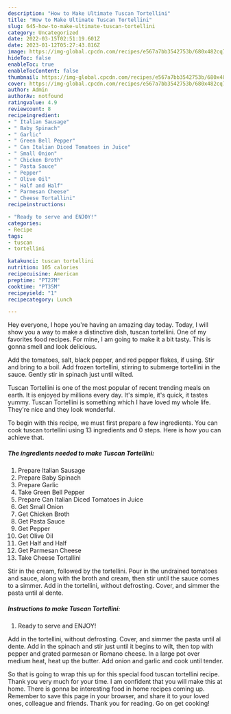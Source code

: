 ```yaml
---
description: "How to Make Ultimate Tuscan Tortellini"
title: "How to Make Ultimate Tuscan Tortellini"
slug: 645-how-to-make-ultimate-tuscan-tortellini
category: Uncategorized
date: 2022-03-15T02:51:19.601Z
date: 2023-01-12T05:27:43.816Z
image: https://img-global.cpcdn.com/recipes/e567a7bb3542753b/680x482cq70/tuscan-tortellini-recipe-main-photo.jpg
hideToc: false
enableToc: true
enableTocContent: false
thumbnail: https://img-global.cpcdn.com/recipes/e567a7bb3542753b/680x482cq70/tuscan-tortellini-recipe-main-photo.jpg
cover: https://img-global.cpcdn.com/recipes/e567a7bb3542753b/680x482cq70/tuscan-tortellini-recipe-main-photo.jpg
author: Admin
authorAv: notfound
ratingvalue: 4.9
reviewcount: 8
recipeingredient:
- " Italian Sausage"
- " Baby Spinach"
- " Garlic"
- " Green Bell Pepper"
- " Can Italian Diced Tomatoes in Juice"
- " Small Onion"
- " Chicken Broth"
- " Pasta Sauce"
- " Pepper"
- " Olive Oil"
- " Half and Half"
- " Parmesan Cheese"
- " Cheese Tortallini"
recipeinstructions:

- "Ready to serve and ENJOY!"
categories:
- Recipe
tags:
- tuscan
- tortellini

katakunci: tuscan tortellini 
nutrition: 105 calories
recipecuisine: American
preptime: "PT27M"
cooktime: "PT35M"
recipeyield: "1"
recipecategory: Lunch

---
```



Hey everyone, I hope you're having an amazing day today. Today, I will show you a way to make a distinctive dish, tuscan tortellini. One of my favorites food recipes. For mine, I am going to make it a bit tasty. This is gonna smell and look delicious.

Add the tomatoes, salt, black pepper, and red pepper flakes, if using. Stir and bring to a boil. Add frozen tortellini, stirring to submerge tortellini in the sauce. Gently stir in spinach just until wilted.

Tuscan Tortellini is one of the most popular of recent trending meals on earth. It is enjoyed by millions every day. It's simple, it's quick, it tastes yummy. Tuscan Tortellini is something which I have loved my whole life. They're nice and they look wonderful.


To begin with this recipe, we must first prepare a few ingredients. You can cook tuscan tortellini using 13 ingredients and 0 steps. Here is how you can achieve that.

<!--inarticleads1-->

##### The ingredients needed to make Tuscan Tortellini:

1. Prepare  Italian Sausage
1. Prepare  Baby Spinach
1. Prepare  Garlic
1. Take  Green Bell Pepper
1. Prepare  Can Italian Diced Tomatoes in Juice
1. Get  Small Onion
1. Get  Chicken Broth
1. Get  Pasta Sauce
1. Get  Pepper
1. Get  Olive Oil
1. Get  Half and Half
1. Get  Parmesan Cheese
1. Take  Cheese Tortallini


Stir in the cream, followed by the tortellini. Pour in the undrained tomatoes and sauce, along with the broth and cream, then stir until the sauce comes to a simmer. Add in the tortellini, without defrosting. Cover, and simmer the pasta until al dente. 

<!--inarticleads2-->

##### Instructions to make Tuscan Tortellini:


1. Ready to serve and ENJOY!

Add in the tortellini, without defrosting. Cover, and simmer the pasta until al dente. Add in the spinach and stir just until it begins to wilt, then top with pepper and grated parmesan or Romano cheese. In a large pot over medium heat, heat up the butter. Add onion and garlic and cook until tender. 

So that is going to wrap this up for this special food tuscan tortellini recipe. Thank you very much for your time. I am confident that you will make this at home. There is gonna be interesting food in home recipes coming up. Remember to save this page in your browser, and share it to your loved ones, colleague and friends. Thank you for reading. Go on get cooking!
